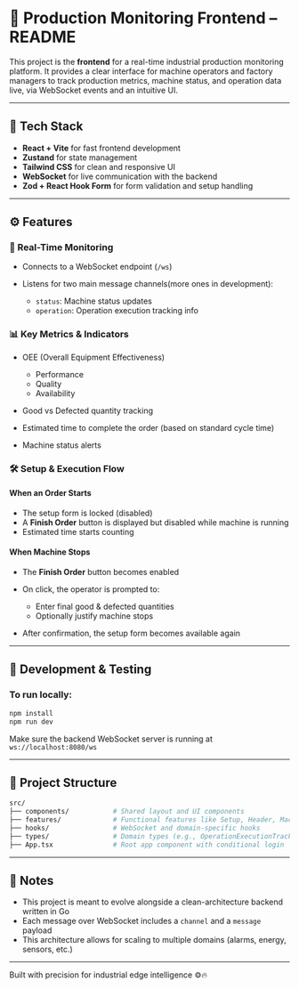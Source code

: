 # 🧾 Production Monitoring Frontend – README

This project is the **frontend** for a real-time industrial production monitoring platform. It provides a clear interface for machine operators and factory managers to track production metrics, machine status, and operation data live, via WebSocket events and an intuitive UI.

---

## 🚀 Tech Stack

* **React + Vite** for fast frontend development
* **Zustand** for state management
* **Tailwind CSS** for clean and responsive UI
* **WebSocket** for live communication with the backend
* **Zod + React Hook Form** for form validation and setup handling

---

## ⚙️ Features

### 🎯 Real-Time Monitoring

* Connects to a WebSocket endpoint (`/ws`)
* Listens for two main message channels(more ones in development):

  * `status`: Machine status updates
  * `operation`: Operation execution tracking info

### 📊 Key Metrics & Indicators

* OEE (Overall Equipment Effectiveness)

  * Performance
  * Quality
  * Availability
* Good vs Defected quantity tracking
* Estimated time to complete the order (based on standard cycle time)
* Machine status alerts

### 🛠️ Setup & Execution Flow

#### When an Order Starts

* The setup form is locked (disabled)
* A **Finish Order** button is displayed but disabled while machine is running
* Estimated time starts counting

#### When Machine Stops

* The **Finish Order** button becomes enabled
* On click, the operator is prompted to:

  * Enter final good & defected quantities
  * Optionally justify machine stops
* After confirmation, the setup form becomes available again

---

## 🧪 Development & Testing

### To run locally:

```bash
npm install
npm run dev
```

Make sure the backend WebSocket server is running at `ws://localhost:8080/ws`

---

## 📁 Project Structure

```bash
src/
├── components/           # Shared layout and UI components
├── features/             # Functional features like Setup, Header, MachineState
├── hooks/                # WebSocket and domain-specific hooks
├── types/                # Domain types (e.g., OperationExecutionTracking)
├── App.tsx               # Root app component with conditional login
```

---

## 📌 Notes

* This project is meant to evolve alongside a clean-architecture backend written in Go
* Each message over WebSocket includes a `channel` and a `message` payload
* This architecture allows for scaling to multiple domains (alarms, energy, sensors, etc.)

---

Built with precision for industrial edge intelligence ⚙️🔥
